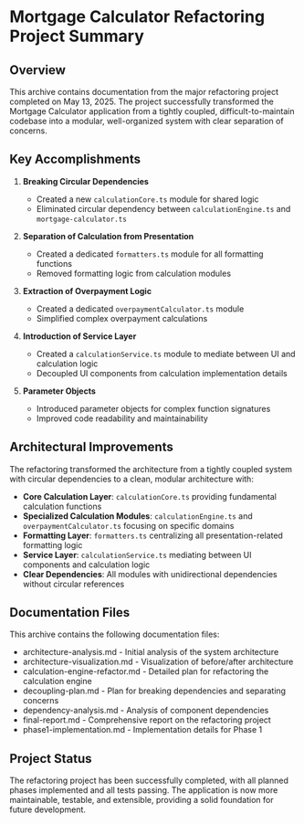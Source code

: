 # Mortgage Calculator Refactoring Project Summary

## Overview
This archive contains documentation from the major refactoring project completed on May 13, 2025. The project successfully transformed the Mortgage Calculator application from a tightly coupled, difficult-to-maintain codebase into a modular, well-organized system with clear separation of concerns.

## Key Accomplishments

1. **Breaking Circular Dependencies**
   - Created a new `calculationCore.ts` module for shared logic
   - Eliminated circular dependency between `calculationEngine.ts` and `mortgage-calculator.ts`

2. **Separation of Calculation from Presentation**
   - Created a dedicated `formatters.ts` module for all formatting functions
   - Removed formatting logic from calculation modules

3. **Extraction of Overpayment Logic**
   - Created a dedicated `overpaymentCalculator.ts` module
   - Simplified complex overpayment calculations

4. **Introduction of Service Layer**
   - Created a `calculationService.ts` module to mediate between UI and calculation logic
   - Decoupled UI components from calculation implementation details

5. **Parameter Objects**
   - Introduced parameter objects for complex function signatures
   - Improved code readability and maintainability

## Architectural Improvements

The refactoring transformed the architecture from a tightly coupled system with circular dependencies to a clean, modular architecture with:

- **Core Calculation Layer**: `calculationCore.ts` providing fundamental calculation functions
- **Specialized Calculation Modules**: `calculationEngine.ts` and `overpaymentCalculator.ts` focusing on specific domains
- **Formatting Layer**: `formatters.ts` centralizing all presentation-related formatting logic
- **Service Layer**: `calculationService.ts` mediating between UI components and calculation logic
- **Clear Dependencies**: All modules with unidirectional dependencies without circular references

## Documentation Files

This archive contains the following documentation files:
- architecture-analysis.md - Initial analysis of the system architecture
- architecture-visualization.md - Visualization of before/after architecture
- calculation-engine-refactor.md - Detailed plan for refactoring the calculation engine
- decoupling-plan.md - Plan for breaking dependencies and separating concerns
- dependency-analysis.md - Analysis of component dependencies
- final-report.md - Comprehensive report on the refactoring project
- phase1-implementation.md - Implementation details for Phase 1

## Project Status

The refactoring project has been successfully completed, with all planned phases implemented and all tests passing. The application is now more maintainable, testable, and extensible, providing a solid foundation for future development.